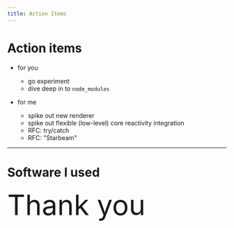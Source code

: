 ```yaml
---
title: Action Items
---
```


# Action items

- for you
  - go experiment
  - dive deep in to `node_modules`

- for me
  - spike out new renderer
  - spike out flexible (low-level) core reactivity integration
  - RFC: try/catch
  - RFC: "Starbeam"

<!-- 

So here are some action items for both you and for me.

It took me 3 years to put up the Resources RFC, and like.. it wasn't bad, it just mostly me
struggling with my own activation energy.

But, hopefully before 3 years shows up again, I can make better progress (with help from all of your
of course)

-->

---

# Software I used

<div style="display: grid; gap: 0rem; grid-template-columns: 1fr 1fr 1fr 1fr">

<QRLink size="160" inline="true" href="https://sli.dev" label="sli.dev"/>
<QRLink size="160" inline="true" href="https://jspaint.app" label="JSPaint" />
<QRLink size="160" inline="true" href="https://limber.glimdown.com/" label="Limber (REPL)" />
<QRLink size="160" inline="true" href="https://vuejs.org/" label="Vue 🙈" />

</div>

<div v-click style="font-size: 4rem;">Thank you</div>

<!-- 

Here is the software I used to make this presentation.


[click] and... thank you for listenin to me ramble a bit.

--> 
